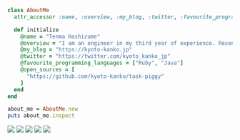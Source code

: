 ```ruby
class AboutMe
  attr_accessor :name, :overview, :my_blog, :twitter, :favourite_programming_languages, :open_sources

  def initialize
    @name = "Tenma Hashizume"
    @overview = "I am an engineer in my third year of experience. Recently, I have been studying AWS."
    @my_blog = "https://kyoto-kanko.jp"
    @twitter = "https://twitter.com/kyoto_kanko_jp"
    @favourite_programming_languages = ["Ruby", "Java"]
    @open_sources = [
      "https://github.com/kyoto-kanko/task-piggy"
    ]
  end
end

about_me = AboutMe.new
puts about_me.inspect
```

![](http://github-profile-summary-cards.vercel.app/api/cards/profile-details?username=kyoto-kanko&theme=buefy)
![](http://github-profile-summary-cards.vercel.app/api/cards/repos-per-language?username=kyoto-kanko&theme=buefy)
![](http://github-profile-summary-cards.vercel.app/api/cards/most-commit-language?username=kyoto-kanko&theme=buefy)
![](http://github-profile-summary-cards.vercel.app/api/cards/stats?username=kyoto-kanko&theme=buefy)
![](http://github-profile-summary-cards.vercel.app/api/cards/productive-time?username=kyoto-kanko&theme=buefy&utcOffset=8)
